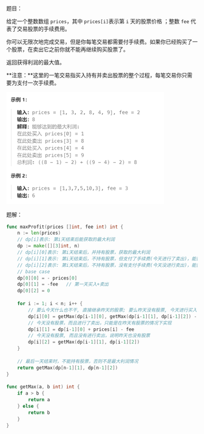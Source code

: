 题目：

给定一个整数数组 `prices`，其中 `prices[i]`表示第 `i` 天的股票价格 ；整数 `fee` 代表了交易股票的手续费用。

你可以无限次地完成交易，但是你每笔交易都需要付手续费。如果你已经购买了一个股票，在卖出它之前你就不能再继续购买股票了。

返回获得利润的最大值。

**注意：**这里的一笔交易指买入持有并卖出股票的整个过程，每笔交易你只需要为支付一次手续费。

<img src="2.买卖股票的最佳时机含手续费.assets/image-20231018122942171.png" alt="image-20231018122942171" style="zoom:50%;" />

题解：

```go
func maxProfit(prices []int, fee int) int {
    n := len(prices)
    // dp[i]表示: 第i天结束后能获取的最大利润
    dp := make([][3]int, n)
    // dp[i][0]表示: 第i天结束后，并持有股票，获取的最大利润
    // dp[i][1]表示: 第i天结束后，不持有股票，但支付了手续费(今天进行了卖出)，能获取的最大利润
    // dp[i][2]表示: 第i天结束后，不持有股票，没有支付手续费(今天没进行卖出)，能获取的最大利润
    // base case
    dp[0][0] = - prices[0]
    dp[0][1] = -fee   // 第一天买入+卖出
    dp[0][2] = 0

    for i := 1; i < n; i++ {
        // 要么今天什么也不干, 直接继承昨天的股票; 要么昨天没有股票, 今天进行买入
        dp[i][0] = getMax(dp[i-1][0], getMax(dp[i-1][1], dp[i-1][2]) - prices[i])
        // 今天没有股票，而且进行了卖出，只能是在昨天有股票的情况下实现
        dp[i][1] = dp[i-1][0] + prices[i] - fee 
        // 今天没有股票, 而且没有进行卖出，说明昨天也没有股票
        dp[i][2] = getMax(dp[i-1][1], dp[i-1][2])
    }

    // 最后一天结束时，不能持有股票，否则不是最大利润情况
    return getMax(dp[n-1][1], dp[n-1][2])
}

func getMax(a, b int) int {
    if a > b {
        return a
    } else {
        return b
    }
}
```

